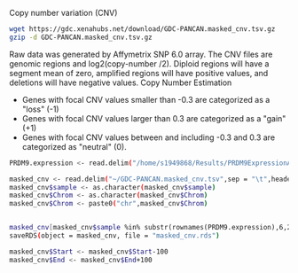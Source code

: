 Copy number variation (CNV)
```bash
wget https://gdc.xenahubs.net/download/GDC-PANCAN.masked_cnv.tsv.gz
gzip -d GDC-PANCAN.masked_cnv.tsv.gz
```
Raw data was generated by Affymetrix SNP 6.0 array.
The CNV files are genomic regions and log2(copy-number /2). Diploid regions will have a segment mean of zero, amplified regions will have positive values, and deletions will have negative values.
Copy Number Estimation
-   Genes with focal CNV values smaller than -0.3 are categorized as a "loss" (-1)
-   Genes with focal CNV values larger than 0.3 are categorized as a "gain" (+1)
-   Genes with focal CNV values between and including -0.3 and 0.3 are categorized as "neutral" (0).

```bash
PRDM9.expression <- read.delim("/home/s1949868/Results/PRDM9ExpressionAndBinding/PRDM9Expression.txt", sep = "\t",header = TRUE)

masked_cnv <- read.delim("~/GDC-PANCAN.masked_cnv.tsv",sep = "\t",header = TRUE)
masked_cnv$sample <- as.character(masked_cnv$sample)
masked_cnv$Chrom <- as.character(masked_cnv$Chrom)
masked_cnv$Chrom <- paste0("chr",masked_cnv$Chrom)


masked_cnv[masked_cnv$sample %in% substr(rownames(PRDM9.expression),6,21),]
saveRDS(object = masked_cnv, file = "masked_cnv.rds")

masked_cnv$Start <- masked_cnv$Start-100
masked_cnv$End <- masked_cnv$End+100
```

<!--stackedit_data:
eyJoaXN0b3J5IjpbMjU2NDg2MDAwLDQ4MzU2MzYyNiwtMTY5Nj
M4OTEzMiwtMTEyMTI0MTQ5OCwxNTA2MzI4MzgyXX0=
-->